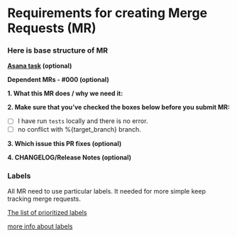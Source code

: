 # Requirements for creating Merge Requests (MR)

### Here is base structure of MR

**[Asana task](url) (optional)**

**Dependent MRs - #000 (optional)**

**1. What this MR does / why we need it:**

**2. Make sure that you’ve checked the boxes below before you submit MR:**

- [ ] I have run `tests` locally and there is no error.
- [ ] no conflict with %{target_branch} branch.

**3. Which issue this PR fixes (optional)**

**4. CHANGELOG/Release Notes (optional)**

### Labels

All MR need to use particular labels. It needed for more simple keep tracking merge requests.

[The list of prioritized labels](https://gitlab.com/RS_NMP/frontend/-/labels)

[more info about labels](https://docs.gitlab.com/ee/user/project/labels.html)
